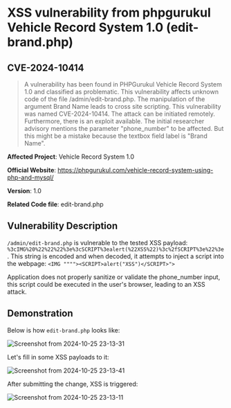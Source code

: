 # XSS vulnerability from phpgurukul Vehicle Record System 1.0 (edit-brand.php)
## CVE-2024-10414

> A vulnerability has been found in PHPGurukul Vehicle Record System 1.0 and classified as problematic. This vulnerability affects unknown code of the file /admin/edit-brand.php. The manipulation of the argument Brand Name leads to cross site scripting. This vulnerability was named CVE-2024-10414. The attack can be initiated remotely. Furthermore, there is an exploit available. The initial researcher advisory mentions the parameter "phone_number" to be affected. But this might be a mistake because the textbox field label is "Brand Name".



**Affected Project**: Vehicle Record System 1.0

**Official Website**: https://phpgurukul.com/vehicle-record-system-using-php-and-mysql/

**Version**: 1.0

**Related Code file**: edit-brand.php

## Vulnerability Description

`/admin/edit-brand.php` is vulnerable to the tested XSS payload: `%3cIMG%20%22%22%22%3e%3cSCRIPT%3ealert(%22XSS%22)%3c%2fSCRIPT%3e%22%3e`. This string is encoded and when decoded, it attempts to inject a script into the webpage: `<IMG """"><SCRIPT>alert("XSS")</SCRIPT>">`

Application does not properly sanitize or validate the phone_number input, this script could be executed in the user's browser, leading to an XSS attack.

## Demonstration

Below is how `edit-brand.php` looks like:

![Screenshot from 2024-10-25 23-13-31](https://github.com/user-attachments/assets/b71c7dad-ef18-4e21-a740-f25bc1c4a7cc)


Let's fill in some XSS payloads to it:

![Screenshot from 2024-10-25 23-13-41](https://github.com/user-attachments/assets/08f52c5a-742b-40a9-991c-b5496518c4aa)

After submitting the change, XSS is triggered:

![Screenshot from 2024-10-25 23-13-11](https://github.com/user-attachments/assets/01a13211-4b5c-4cd3-ab02-fbbbe2f2bf56)
